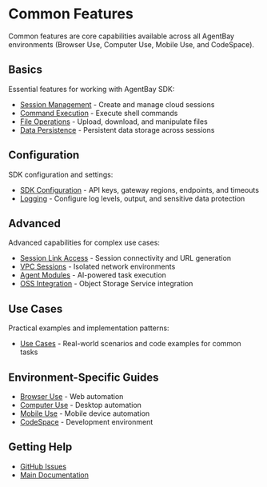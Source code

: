 # Common Features

Common features are core capabilities available across all AgentBay environments (Browser Use, Computer Use, Mobile Use, and CodeSpace).

## Basics

Essential features for working with AgentBay SDK:

- [Session Management](basics/session-management.md) - Create and manage cloud sessions
- [Command Execution](basics/command-execution.md) - Execute shell commands
- [File Operations](basics/file-operations.md) - Upload, download, and manipulate files
- [Data Persistence](basics/data-persistence.md) - Persistent data storage across sessions

## Configuration

SDK configuration and settings:

- [SDK Configuration](configuration/sdk-configuration.md) - API keys, gateway regions, endpoints, and timeouts
- [Logging](configuration/logging.md) - Configure log levels, output, and sensitive data protection

## Advanced

Advanced capabilities for complex use cases:

- [Session Link Access](advanced/session-link-access.md) - Session connectivity and URL generation
- [VPC Sessions](advanced/vpc-sessions.md) - Isolated network environments
- [Agent Modules](advanced/agent-modules.md) - AI-powered task execution
- [OSS Integration](advanced/oss-integration.md) - Object Storage Service integration

## Use Cases

Practical examples and implementation patterns:

- [Use Cases](use-cases/README.md) - Real-world scenarios and code examples for common tasks

## Environment-Specific Guides

- [Browser Use](../browser-use/README.md) - Web automation
- [Computer Use](../computer-use/README.md) - Desktop automation
- [Mobile Use](../mobile-use/README.md) - Mobile device automation
- [CodeSpace](../codespace/README.md) - Development environment

## Getting Help

- [GitHub Issues](https://github.com/aliyun/wuying-agentbay-sdk/issues)
- [Main Documentation](../../README.md)
